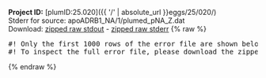 **Project ID:** [plumID:25.020]({{ '/' | absolute_url }}eggs/25/020/)  
Stderr for source:  apoADRB1_NA/1/plumed_pNA_Z.dat   
Download: [zipped raw stdout](plumed_pNA_Z.dat.plumed.stdout.txt.zip) - [zipped raw stderr](plumed_pNA_Z.dat.plumed.stderr.txt.zip) 
{% raw %}
<pre>
#! Only the first 1000 rows of the error file are shown below
#! To inspect the full error file, please download the zipped raw stderr file above
</pre>
{% endraw %}

